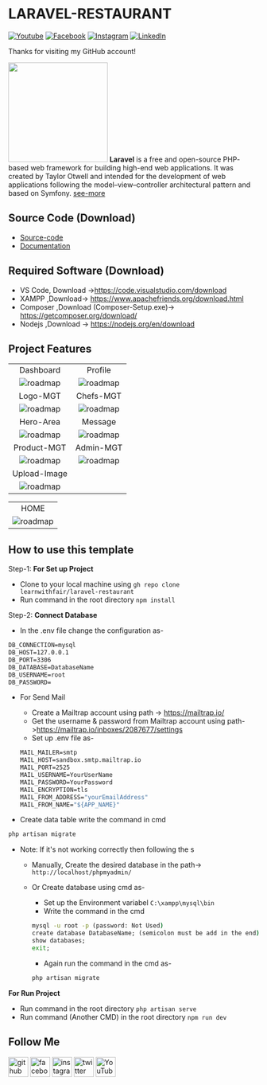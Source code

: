 # LARAVEL-RESTAURANT

[![Youtube][youtube-shield]][youtube-url]
[![Facebook][facebook-shield]][facebook-url]
[![Instagram][instagram-shield]][instagram-url]
[![LinkedIn][linkedin-shield]][linkedin-url]

Thanks for visiting my GitHub account!

<img src ="https://static-00.iconduck.com/assets.00/laravel-icon-1990x2048-xawylrh0.png" height = "200px" width = "200px"/> **Laravel** is a free and open-source PHP- based web framework for building high-end web applications. It was created by Taylor Otwell and intended for the development of web applications following the model–view–controller architectural pattern and based on Symfony. [see-more](https://laravel.com/docs/)

## Source Code (Download)

-   [Source-code]()
-   [Documentation](https://mega.nz/folder/RGFiUApD#PoKIVCwF8IkQhE2PHw1XxQ)

## Required Software (Download)

-   VS Code, Download ->https://code.visualstudio.com/download
-   XAMPP ,Download-> https://www.apachefriends.org/download.html
-   Composer ,Download (Composer-Setup.exe)-> https://getcomposer.org/download/
-   Nodejs ,Download -> https://nodejs.org/en/download

## Project Features

|                                                    |                                                |
| :------------------------------------------------: | :--------------------------------------------: |
|                     Dashboard                      |                    Profile                     |
|   ![roadmap](DOCUMENTS/screanshot/dashboard.png)   |  ![roadmap](DOCUMENTS/screanshot/profile.png)  |
|                      Logo-MGT                      |                   Chefs-MGT                    |
|   ![roadmap](DOCUMENTS/screanshot/logo-mgt.png)    | ![roadmap](DOCUMENTS/screanshot/chefs-mgt.png) |
|                     Hero-Area                      |                    Message                     |
| ![roadmap](DOCUMENTS/screanshot/hero-area-mgt.png) |  ![roadmap](DOCUMENTS/screanshot/mgs-mgt.png)  |
|                    Product-MGT                     |                   Admin-MGT                    |
|  ![roadmap](DOCUMENTS/screanshot/product-mgt.png)  | ![roadmap](DOCUMENTS/screanshot/admin-mgt.png) |
|                    Upload-Image                    |
|  ![roadmap](DOCUMENTS/screanshot/upload-img.png)   |

|                                           |
| :---------------------------------------: |
|                   HOME                    |
| ![roadmap](DOCUMENTS/screanshot/home.png) |

## How to use this template

Step-1: **For Set up Project**

-   Clone to your local machine using `gh repo clone learnwithfair/laravel-restaurant`
-   Run command in the root directory `npm install`

Step-2: **Connect Database**

-   In the .env file change the configuration as-

```cmd
DB_CONNECTION=mysql
DB_HOST=127.0.0.1
DB_PORT=3306
DB_DATABASE=DatabaseName
DB_USERNAME=root
DB_PASSWORD=
```

-   For Send Mail

    -   Create a Mailtrap account using path -> https://mailtrap.io/
    -   Get the username & password from Mailtrap account using path->https://mailtrap.io/inboxes/2087677/settings
    -   Set up .env file as-

    ```cmd
    MAIL_MAILER=smtp
    MAIL_HOST=sandbox.smtp.mailtrap.io
    MAIL_PORT=2525
    MAIL_USERNAME=YourUserName
    MAIL_PASSWORD=YourPassword
    MAIL_ENCRYPTION=tls
    MAIL_FROM_ADDRESS="yourEmailAddress"
    MAIL_FROM_NAME="${APP_NAME}"
    ```

-   Create data table write the command in cmd

```cmd
php artisan migrate
```

-   Note: If it's not working correctly then following the s

    -   Manually, Create the desired database in the path-> `http://localhost/phpmyadmin/`
    -   Or Create database using cmd as-

        -   Set up the Environment variabel `C:\xampp\mysql\bin`
        -   Write the command in the cmd

        ```cmd
        mysql -u root -p (password: Not Used)
        create database DatabaseName; (semicolon must be add in the end)
        show databases;
        exit;
        ```

        -   Again run the command in the cmd as-

        ```cmd
        php artisan migrate
        ```

**For Run Project**

-   Run command in the root directory `php artisan serve`
-   Run command (Another CMD) in the root directory `npm run dev`

## Follow Me

[<img src='https://cdn.jsdelivr.net/npm/simple-icons@3.0.1/icons/github.svg' alt='github' height='40'>](https://github.com/learnwithfair) [<img src='https://cdn.jsdelivr.net/npm/simple-icons@3.0.1/icons/facebook.svg' alt='facebook' height='40'>](https://www.facebook.com/learnwithfair/) [<img src='https://cdn.jsdelivr.net/npm/simple-icons@3.0.1/icons/instagram.svg' alt='instagram' height='40'>](https://www.instagram.com/learnwithfair/) [<img src='https://cdn.jsdelivr.net/npm/simple-icons@3.0.1/icons/twitter.svg' alt='twitter' height='40'>](https://www.twiter.com/learnwithfair/) [<img src='https://cdn.jsdelivr.net/npm/simple-icons@3.0.1/icons/youtube.svg' alt='YouTube' height='40'>](https://www.youtube.com/@learnwithfair)

<!-- MARKDOWN LINKS & IMAGES -->

[youtube-shield]: https://img.shields.io/badge/-Youtube-black.svg?style=flat-square&logo=youtube&color=555&logoColor=white
[youtube-url]: https://youtube.com/@learnwithfair
[facebook-shield]: https://img.shields.io/badge/-Facebook-black.svg?style=flat-square&logo=facebook&color=555&logoColor=white
[facebook-url]: https://facebook.com/learnwithfair
[instagram-shield]: https://img.shields.io/badge/-Instagram-black.svg?style=flat-square&logo=instagram&color=555&logoColor=white
[instagram-url]: https://instagram.com/learnwithfair
[linkedin-shield]: https://img.shields.io/badge/-LinkedIn-black.svg?style=flat-square&logo=linkedin&colorB=555
[linkedin-url]: https://linkedin.com/company/learnwithfair
